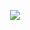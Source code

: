 <p align="center">
    <a href="https://github.com/anuraghazra/github-readme-stats">
        <picture>
            <!-- "dark" -->
            <source srcset="https://github-readme-stats.vercel.app/api?username=tjs-gree&count_private=true&show_icons=true&theme=prussian" media="(prefers-color-scheme: dark)"/>
            <!-- "light" -->
            <img src="https://github-readme-stats.vercel.app/api?username=tjs-gree&count_private=true&show_icons=true&theme=default"/>
        </picture>
    </a>
</p>
